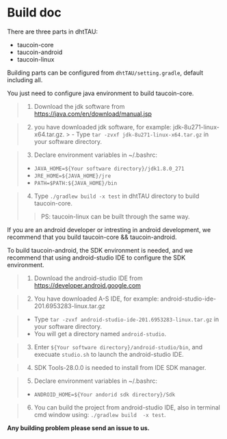 # Build doc

There are three parts in dhtTAU:
- taucoin-core
- taucoin-android
- taucoin-linux

Building parts can be configured from `dhtTAU/setting.gradle`, default including all.


You just need to configure java environment to build taucoin-core.

> 1) Download the jdk software from https://java.com/en/download/manual.jsp
	
> 2) you have downloaded jdk software, for example: jdk-8u271-linux-x64.tar.gz.
		>  - Type `tar -zvxf jdk-8u271-linux-x64.tar.gz` in your software directory.

> 3) Declare environment variables in ~/.bashrc:
> - `JAVA_HOME=${Your software directory}/jdk1.8.0_271`
> - `JRE_HOME=${JAVA_HOME}/jre`
> - `PATH=$PATH:${JAVA_HOME}/bin`

> 4) Type `./gradlew build -x test` in dhtTAU directory to build taucoin-core.
>> PS: taucoin-linux can be built through the same way.

If you are an android developer or intresting in android development, we recommend that you build taucoin-core && taucoin-android.

To build taucoin-android, the SDK environment is needed, and we recommend that using android-studio IDE to configure the SDK environment.

> 1) Download the android-studio IDE from https://developer.android.google.com

> 2) You have downloaded A-S IDE, for example: android-studio-ide-201.6953283-linux.tar.gz

   > - Type `tar -zvxf android-studio-ide-201.6953283-linux.tar.gz` in your software directory.
   > - You will get a directory named `android-studio`.

> 3) Enter `${Your software directory}/android-studio/bin`, and execuate `studio.sh` to launch the android-studio IDE.

> 4) SDK Tools-28.0.0 is needed to install from IDE SDK manager. 

> 5) Declare environment variables in ~/.bashrc:
> - `ANDROID_HOME=${Your andorid sdk directory}/Sdk`

> 6) You can build the project from android-studio IDE, also in terminal cmd window using: `./gradlew build  -x test`.

<strong>Any building problem please send an issue to us.</strong>
